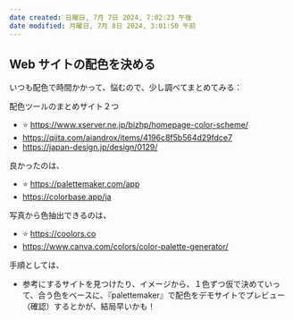 ```yaml
---
date created: 日曜日, 7月 7日 2024, 7:02:23 午後
date modified: 月曜日, 7月 8日 2024, 3:01:50 午前
---
```


## Web サイトの配色を決める

いつも配色で時間かかって、悩むので、少し調べてまとめてみる：

配色ツールのまとめサイト２つ

- ⭐️ https://www.xserver.ne.jp/bizhp/homepage-color-scheme/
- https://qiita.com/aiandrox/items/4196c8f5b564d29fdce7
- https://japan-design.jp/design/0129/

良かったのは、

- ⭐️ https://palettemaker.com/app
- https://colorbase.app/ja

写真から色抽出できるのは、

- ⭐️ https://coolors.co
- https://www.canva.com/colors/color-palette-generator/

手順としては、

- 参考にするサイトを見つけたり、イメージから、１色ずつ仮で決めていって、合う色をベースに、『palettemaker』で配色をデモサイトでプレビュー（確認）するとかが、結局早いかも！
